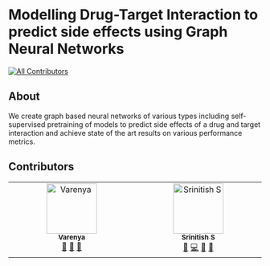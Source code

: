 # Modelling Drug-Target Interaction to predict side effects using Graph Neural Networks
<!-- ALL-CONTRIBUTORS-BADGE:START - Do not remove or modify this section -->
[![All Contributors](https://img.shields.io/badge/all_contributors-1-orange.svg?style=flat-square)](#contributors-)
<!-- ALL-CONTRIBUTORS-BADGE:END -->

## About
We create graph based neural networks of various types including self-supervised pretraining of models to predict side effects of a drug and target interaction and achieve state of the art results on various performance metrics.

## Contributors
<!-- ALL-CONTRIBUTORS-LIST:START - Do not remove or modify this section -->
<!-- prettier-ignore-start -->
<!-- markdownlint-disable -->
<table>
  <tbody>
    <tr>
      <td align="center" valign="top" width="14.28%"><a href="https://github.com/Varenya007"><img src="https://avatars.githubusercontent.com/u/90688425?v=4?s=100" width="100px;" alt="Varenya"/><br /><sub><b>Varenya</b></sub></a><br /><a href="#data-Varenya007" title="Data">🔣</a> <a href="#research-Varenya007" title="Research">🔬</a> <a href="#projectManagement-Varenya007" title="Project Management">📆</a></td>
      <td align="center" valign="top" width="14.28%"><a href="https://github.com/Deceptrax123"><img src="https://avatars.githubusercontent.com/u/87447180?v=4?s=100" width="100px;" alt="Srinitish S"/><br /><sub><b>Srinitish S</b></sub></a><br /><a href="#data-Deceptrax123" title="Data">🔣</a> <a href="https://github.com/Deceptrax123/Drug-Interaction-Using-GNNs/commits?author=Deceptrax123" title="Code">💻</a> <a href="#research-Deceptrax123" title="Research">🔬</a> <a href="#maintenance-Deceptrax123" title="Maintenance">🚧</a></td>
    </tr>
  </tbody>
</table>

<!-- markdownlint-restore -->
<!-- prettier-ignore-end -->

<!-- ALL-CONTRIBUTORS-LIST:END -->
<!-- markdownlint-disable -->

<!-- markdownlint-restore -->
<!-- prettier-ignore-end -->

<!-- ALL-CONTRIBUTORS-LIST:END -->